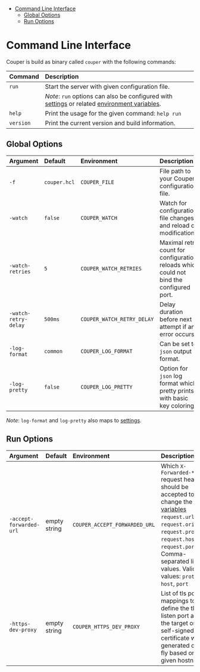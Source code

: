 - [Command Line Interface](#command-line-interface)
  - [Global Options](#global-options)
  - [Run Options](#run-options)

# Command Line Interface

Couper is build as binary called `couper` with the following commands:

| Command   | Description                                                                                                                                   |
| :-------- | :-------------------------------------------------------------------------------------------------------------------------------------------- |
| `run`     | Start the server with given configuration file.                                                                                               |
|           | _Note_: `run` options can also be configured with [settings](REFERENCE.md#settings-block) or related [environment variables](./../DOCKER.md). |
| `help`    | Print the usage for the given command: `help run`                                                                                             |
| `version` | Print the current version and build information.                                                                                              |

## Global Options

| Argument             | Default      | Environment                | Description                                                                             |
| :------------------- | :----------- | :------------------------- | :-------------------------------------------------------------------------------------- |
| `-f`                 | `couper.hcl` | `COUPER_FILE`              | File path to your Couper configuration file.                                            |
| `-watch`             | `false`      | `COUPER_WATCH`             | Watch for configuration file changes and reload on modifications.                       |
| `-watch-retries`     | `5`          | `COUPER_WATCH_RETRIES`     | Maximal retry count for configuration reloads which could not bind the configured port. |
| `-watch-retry-delay` | `500ms`      | `COUPER_WATCH_RETRY_DELAY` | Delay duration before next attempt if an error occurs.                                  |
| `-log-format`        | `common`     | `COUPER_LOG_FORMAT`        | Can be set to `json` output format.                                                     |
| `-log-pretty`        | `false`      | `COUPER_LOG_PRETTY`        | Option for `json` log format which pretty prints with basic key coloring.               |

_Note_: `log-format` and `log-pretty` also maps to [settings](REFERENCE.md#settings-block).

## Run Options

| Argument                | Default      | Environment                   | Description  |
| :---------------------- | :----------- | :---------------------------- | :----------- |
| `-accept-forwarded-url` | empty string | `COUPER_ACCEPT_FORWARDED_URL` | Which `X-Forwarded-*` request headers should be accepted to change the [variables](./REFERENCE.md#variables) `request.url`, `request.origin`, `request.protocol`, `request.host`, `request.port`. Comma-separated list of values. Valid values: `proto`, `host`, `port` |
| `-https-dev-proxy`      | empty string | `COUPER_HTTPS_DEV_PROXY`      | List of tls port mappings to define the tls listen port and the target one. A self-signed certificate will be generated on the fly based on given hostname. |
